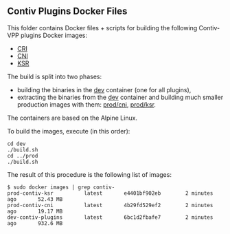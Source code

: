 ## Contiv Plugins Docker Files

This folder contains Docker files + scripts for building the following
Contiv-VPP plugins Docker images:

 - [CRI](https://hub.docker.com/r/contivvpp/cri/)
 - [CNI](https://hub.docker.com/r/contivvpp/cni/)
 - [KSR](https://hub.docker.com/r/contivvpp/ksr/)

The build is split into two phases:
 - building the binaries in the [dev](dev) container (one for all plugins),
 - extracting the binaries from the [dev](dev) container and building
 much smaller production images with them: [prod/cni](prod/cni), [prod/ksr](prod/ksr).

The containers are based on the Alpine Linux.

To build the images, execute (in this order):
```
cd dev
./build.sh
cd ../prod
./build.sh
```

The result of this procedure is the following list of images:
```
$ sudo docker images | grep contiv-
prod-contiv-ksr          latest       e4401bf902eb        2 minutes ago       52.43 MB
prod-contiv-cni          latest       4b29fd529ef2        2 minutes ago       19.17 MB
dev-contiv-plugins       latest       6bc1d2fbafe7        2 minutes ago       932.6 MB
```